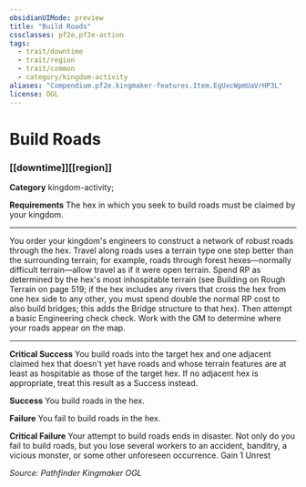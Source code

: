 ```yaml
---
obsidianUIMode: preview
title: "Build Roads"
cssclasses: pf2e,pf2e-action
tags:
  - trait/downtime
  - trait/region
  - trait/common
  - category/kingdom-activity
aliases: "Compendium.pf2e.kingmaker-features.Item.EgUxcWpmUaVrHP3L"
license: OGL
---
```

# Build Roads

### [[downtime]][[region]]

**Category** kingdom-activity; 




**Requirements** The hex in which you seek to build roads must be claimed by your kingdom.

* * *

You order your kingdom's engineers to construct a network of robust roads through the hex. Travel along roads uses a terrain type one step better than the surrounding terrain; for example, roads through forest hexes—normally difficult terrain—allow travel as if it were open terrain. Spend RP as determined by the hex's most inhospitable terrain (see Building on Rough Terrain on page 519; if the hex includes any rivers that cross the hex from one hex side to any other, you must spend double the normal RP cost to also build bridges; this adds the Bridge structure to that hex). Then attempt a basic Engineering check check. Work with the GM to determine where your roads appear on the map.

* * *

**Critical Success** You build roads into the target hex and one adjacent claimed hex that doesn't yet have roads and whose terrain features are at least as hospitable as those of the target hex. If no adjacent hex is appropriate, treat this result as a Success instead.

**Success** You build roads in the hex.

**Failure** You fail to build roads in the hex.

**Critical Failure** Your attempt to build roads ends in disaster. Not only do you fail to build roads, but you lose several workers to an accident, banditry, a vicious monster, or some other unforeseen occurrence. Gain 1 Unrest

*Source: Pathfinder Kingmaker*
*OGL*